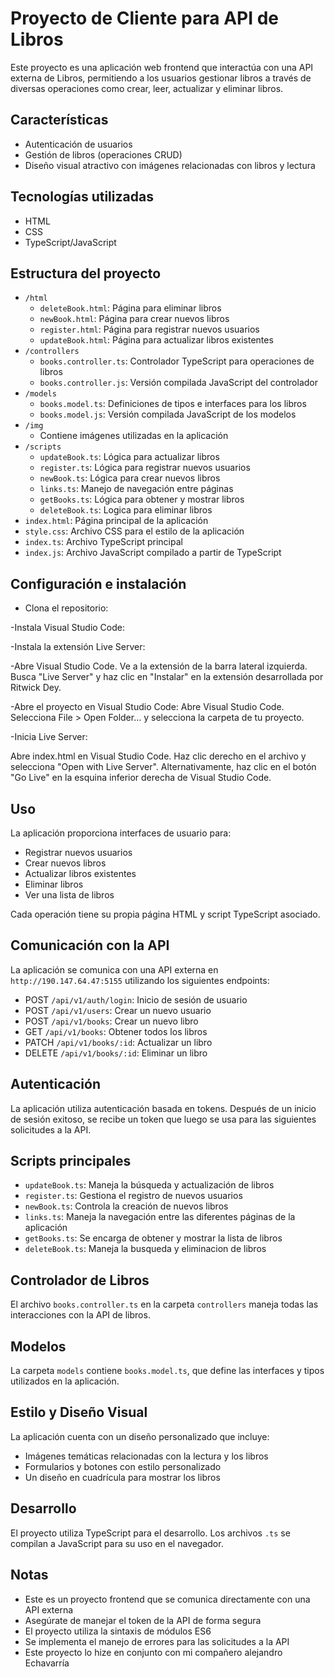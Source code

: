 # Proyecto de Cliente para API de Libros

Este proyecto es una aplicación web frontend que interactúa con una API externa de Libros, permitiendo a los usuarios gestionar libros a través de diversas operaciones como crear, leer, actualizar y eliminar libros.

## Características

- Autenticación de usuarios
- Gestión de libros (operaciones CRUD)
- Diseño visual atractivo con imágenes relacionadas con libros y lectura

## Tecnologías utilizadas

- HTML
- CSS
- TypeScript/JavaScript

## Estructura del proyecto

- `/html`
  - `deleteBook.html`: Página para eliminar libros
  - `newBook.html`: Página para crear nuevos libros
  - `register.html`: Página para registrar nuevos usuarios
  - `updateBook.html`: Página para actualizar libros existentes
- `/controllers`
  - `books.controller.ts`: Controlador TypeScript para operaciones de libros
  - `books.controller.js`: Versión compilada JavaScript del controlador
- `/models`
  - `books.model.ts`: Definiciones de tipos e interfaces para los libros
  - `books.model.js`: Versión compilada JavaScript de los modelos
- `/img`
  - Contiene imágenes utilizadas en la aplicación
- `/scripts`
  - `updateBook.ts`: Lógica para actualizar libros
  - `register.ts`: Lógica para registrar nuevos usuarios
  - `newBook.ts`: Lógica para crear nuevos libros
  - `links.ts`: Manejo de navegación entre páginas
  - `getBooks.ts`: Lógica para obtener y mostrar libros
  - `deleteBook.ts`: Logica para eliminar libros
- `index.html`: Página principal de la aplicación
- `style.css`: Archivo CSS para el estilo de la aplicación
- `index.ts`: Archivo TypeScript principal
- `index.js`: Archivo JavaScript compilado a partir de TypeScript

## Configuración e instalación

- Clona el repositorio:

-Instala Visual Studio Code:

-Instala la extensión Live Server:

-Abre Visual Studio Code.
 Ve a la extensión de la barra lateral izquierda.
 Busca "Live Server" y haz clic en "Instalar" en la extensión desarrollada por Ritwick Dey.

-Abre el proyecto en Visual Studio Code:
 Abre Visual Studio Code.
 Selecciona File > Open Folder... y selecciona la carpeta de tu proyecto.

-Inicia Live Server:

 Abre index.html en Visual Studio Code.
 Haz clic derecho en el archivo y selecciona "Open with Live Server".
 Alternativamente, haz clic en el botón "Go Live" en la esquina inferior derecha de Visual Studio Code.

## Uso

La aplicación proporciona interfaces de usuario para:

- Registrar nuevos usuarios
- Crear nuevos libros
- Actualizar libros existentes
- Eliminar libros
- Ver una lista de libros

Cada operación tiene su propia página HTML y script TypeScript asociado.

## Comunicación con la API

La aplicación se comunica con una API externa en `http://190.147.64.47:5155` utilizando los siguientes endpoints:

- POST `/api/v1/auth/login`: Inicio de sesión de usuario
- POST `/api/v1/users`: Crear un nuevo usuario
- POST `/api/v1/books`: Crear un nuevo libro
- GET `/api/v1/books`: Obtener todos los libros
- PATCH `/api/v1/books/:id`: Actualizar un libro
- DELETE `/api/v1/books/:id`: Eliminar un libro

## Autenticación

La aplicación utiliza autenticación basada en tokens. Después de un inicio de sesión exitoso, se recibe un token que luego se usa para las siguientes solicitudes a la API.

## Scripts principales

- `updateBook.ts`: Maneja la búsqueda y actualización de libros
- `register.ts`: Gestiona el registro de nuevos usuarios
- `newBook.ts`: Controla la creación de nuevos libros
- `links.ts`: Maneja la navegación entre las diferentes páginas de la aplicación
- `getBooks.ts`: Se encarga de obtener y mostrar la lista de libros
- `deleteBook.ts`: Maneja la busqueda y eliminacion de libros

## Controlador de Libros

El archivo `books.controller.ts` en la carpeta `controllers` maneja todas las interacciones con la API de libros.

## Modelos

La carpeta `models` contiene `books.model.ts`, que define las interfaces y tipos utilizados en la aplicación.

## Estilo y Diseño Visual

La aplicación cuenta con un diseño personalizado que incluye:
- Imágenes temáticas relacionadas con la lectura y los libros
- Formularios y botones con estilo personalizado
- Un diseño en cuadrícula para mostrar los libros

## Desarrollo

El proyecto utiliza TypeScript para el desarrollo. Los archivos `.ts` se compilan a JavaScript para su uso en el navegador.

## Notas

- Este es un proyecto frontend que se comunica directamente con una API externa
- Asegúrate de manejar el token de la API de forma segura
- El proyecto utiliza la sintaxis de módulos ES6
- Se implementa el manejo de errores para las solicitudes a la API
- Este proyecto lo hize en conjunto con mi compañero alejandro Echavarría
